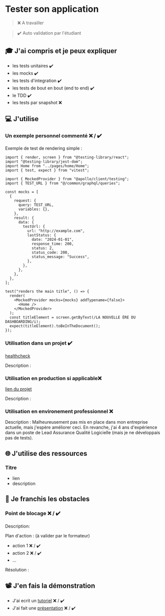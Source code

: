 # Tester son application

> ❌ A travailler

> ✔️ Auto validation par l'étudiant

## 🎓 J'ai compris et je peux expliquer

- les tests unitaires ✔️
- les mocks ✔️
- les tests d'integration ✔️
- les tests de bout en bout (end to end) ✔️
- le TDD ✔️
- les tests par snapshot ❌

## 💻 J'utilise

### Un exemple personnel commenté ❌ / ✔️

Exemple de test de rendering simple :
```tsx
import { render, screen } from "@testing-library/react";
import "@testing-library/jest-dom";
import Home from "../pages/home/Home";
import { test, expect } from "vitest";

import { MockedProvider } from "@apollo/client/testing";
import { TEST_URL } from "@/common/graphql/queries";

const mocks = [
  {
    request: {
      query: TEST_URL,
      variables: {},
    },
    result: {
      data: {
        testUrl: {
          url: "http://example.com",
          lastStatus: {
            date: "2024-01-01",
            response_time: 200,
            status: 2,
            status_code: 200,
            status_message: "Success",
          },
        },
      },
    },
  },
];

test("renders the main title", () => {
  render(
    <MockedProvider mocks={mocks} addTypename={false}>
      <Home />
    </MockedProvider>
  );
  const titleElement = screen.getByText(/LA NOUVELLE ÈRE DU DASHBOARDING/i);
  expect(titleElement).toBeInTheDocument();
});
```

### Utilisation dans un projet ✔️

[healthcheck](https://github.com/WildCodeSchool/2024-02-wns-bleu-healthcheck)

Description :

### Utilisation en production si applicable❌

[lien du projet](...)

Description :

### Utilisation en environement professionnel ❌

Description : Malheureusement pas mis en place dans mon entreprise actuelle, mais j'espère améliorer ceci. En revanche, j'ai 4 ans d'expérience dans un poste de Lead Assurance Qualité Logicielle (mais je ne développais pas de tests).

## 🌐 J'utilise des ressources

### Titre

- lien
- description

## 🚧 Je franchis les obstacles

### Point de blocage ❌ / ✔️

Description:

Plan d'action : (à valider par le formateur)

- action 1 ❌ / ✔️
- action 2 ❌ / ✔️
- ...

Résolution :

## 📽️ J'en fais la démonstration

- J'ai ecrit un [tutoriel](...) ❌ / ✔️
- J'ai fait une [présentation](...) ❌ / ✔️

